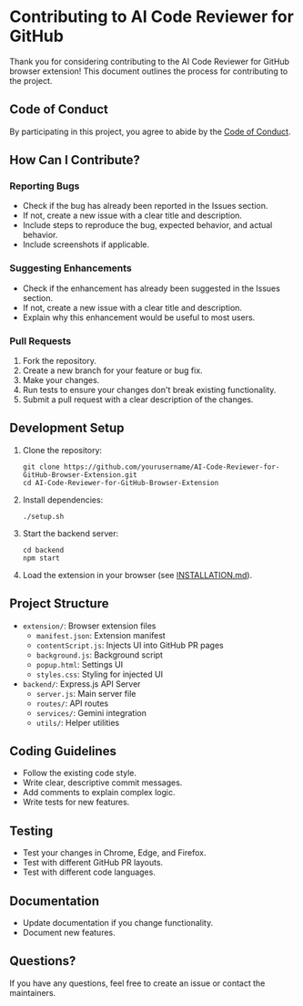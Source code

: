 # Contributing to AI Code Reviewer for GitHub

Thank you for considering contributing to the AI Code Reviewer for GitHub browser extension! This document outlines the process for contributing to the project.

## Code of Conduct

By participating in this project, you agree to abide by the [Code of Conduct](CODE_OF_CONDUCT.md).

## How Can I Contribute?

### Reporting Bugs

- Check if the bug has already been reported in the Issues section.
- If not, create a new issue with a clear title and description.
- Include steps to reproduce the bug, expected behavior, and actual behavior.
- Include screenshots if applicable.

### Suggesting Enhancements

- Check if the enhancement has already been suggested in the Issues section.
- If not, create a new issue with a clear title and description.
- Explain why this enhancement would be useful to most users.

### Pull Requests

1. Fork the repository.
2. Create a new branch for your feature or bug fix.
3. Make your changes.
4. Run tests to ensure your changes don't break existing functionality.
5. Submit a pull request with a clear description of the changes.

## Development Setup

1. Clone the repository:
   ```
   git clone https://github.com/yourusername/AI-Code-Reviewer-for-GitHub-Browser-Extension.git
   cd AI-Code-Reviewer-for-GitHub-Browser-Extension
   ```

2. Install dependencies:
   ```
   ./setup.sh
   ```

3. Start the backend server:
   ```
   cd backend
   npm start
   ```

4. Load the extension in your browser (see [INSTALLATION.md](INSTALLATION.md)).

## Project Structure

- `extension/`: Browser extension files
  - `manifest.json`: Extension manifest
  - `contentScript.js`: Injects UI into GitHub PR pages
  - `background.js`: Background script
  - `popup.html`: Settings UI
  - `styles.css`: Styling for injected UI
- `backend/`: Express.js API Server
  - `server.js`: Main server file
  - `routes/`: API routes
  - `services/`: Gemini integration
  - `utils/`: Helper utilities

## Coding Guidelines

- Follow the existing code style.
- Write clear, descriptive commit messages.
- Add comments to explain complex logic.
- Write tests for new features.

## Testing

- Test your changes in Chrome, Edge, and Firefox.
- Test with different GitHub PR layouts.
- Test with different code languages.

## Documentation

- Update documentation if you change functionality.
- Document new features.

## Questions?

If you have any questions, feel free to create an issue or contact the maintainers.
